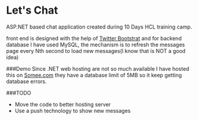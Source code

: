 # Let's Chat
ASP.NET based chat application created during 10 Days HCL training camp.

front end is designed with the help of [Twitter Bootstrat](http://getbootstrap.com)
and for backend database I have used MySQL, the mechanism is to refresh the messages page every
Nth second to load new messages(I know that is NOT a good idea)

###Demo
Since .NET web hosting are not so much available I have hosted this on [Somee.com](http://somee.com)
they have a database limit of 5MB so it keep getting database errors.

###TODO
  * Move the code to better hosting server
  * Use a push technology to show new messages
